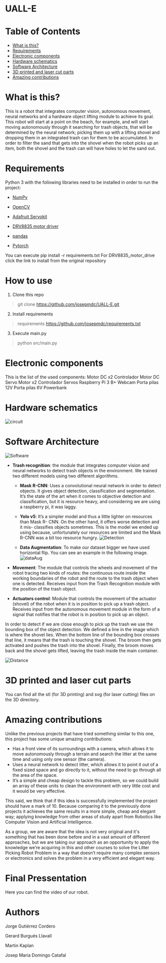 # UALL-E

# Table of Contents
   * [What is this?](#what-is-this)
   * [Requirements](#requirements)
   * [Electronic components](#electronic-components)
   * [Hardware schematics](#hardware-schematics)
   * [Software Architecture](#software-architecture)
   * [3D printed and laser cut parts](#3d-printed-and-laser-cut-parts)
   * [Amazing contributions](#amazing-contributions)

# What is this?

This is a robot that integrates computer vision, autonomous movement, 
neural networks and a hardware object lifting module to achieve its goal. 
This robot will start at a point on the beach, for example, and will start 
moving autonomously through it searching for trash objects, that will be 
determined by the neural network; picking them up with a lifting shovel 
and dropping them in an integrated trash can for them to be accumulated. 
In order to filter the sand that gets into the shovel when the robot picks 
up an item, both the shovel and the trash can will have holes to let the 
sand out.

# Requirements

Python 3 with the following libraries need to be installed in order to run the project:

- [NumPy](https://numpy.org/)
 
- [OpenCV](https://opencv.org/)
 
- [Adafruit Servokit](https://github.com/adafruit/Adafruit_CircuitPython_ServoKit)

- [DRV8835 motor driver](https://github.com/pololu/drv8835-motor-driver-rpi)
 
- [pandas](https://pandas.pydata.org/)

- [Pytorch](https://pytorch.org/)

You can execute pip install -r requirements.txt
For DRV8835_motor_drive click the link to install from the original repository

# How to use
1. Clone this repo 
> git clone https://github.com/josepmdc/UALL-E.git
2. Install requirements 
> requirements https://github.com/josepmdc/requirements.txt
3. Execute main.py
> python src/main.py

# Electronic components

This is the list of the used components:
Motor DC x2
Controlador Motor DC
Servo Motor x2
Controlador Servos
Raspberry Pi 3 B+
Webcam
Porta pilas 12V
Porta pilas 6V
Powerbank

# Hardware schematics
![circuit](https://raw.githubusercontent.com/josepmdc/UALL-E/main/img/circuit.png)

# Software Architecture
![Software](https://raw.githubusercontent.com/josepmdc/UALL-E/main/img/software.png)

- **Trash recognition**: the module that integrates computer vision and neural networks to detect trash objects in the environment. We trained two different models using two different algorithms. 
    - **Mask R-CNN**: Uses a convolutional neural network in order to detect objects. It gives 
                      object detection, classification and segmentation. It’s the state of the 
                      art when it comes to objective detection and classification, but it is 
                      resource heavy, and considering we are using a raspberry pi, it was laggy.

    - **Yolo v5**: It’s a simpler model and thus a little lighter on resources than Mask R-
                   CNN. On the other hand, it offers worse detection and it mis- classifies 
                   objects sometimes. This is the model we ended up using because, 
                   unfortunately our resources are limited and the Mask R-CNN was a bit too 
                    resource hungry.
                    ![Detection](https://raw.githubusercontent.com/josepmdc/UALL-E/main/img/Detection.png)
    - **Data Augmentation**: To make our dataset bigger we have used horizontal flip. You can see an example in the following image.
              ![dataAug](https://raw.githubusercontent.com/josepmdc/UALL-E/main/img/dataAug.png)

- **Movement**: The module that controls the wheels and movement of the robot 
tracing two kinds of routes: the continuous route inside the working boundaries 
of the robot and the route to the trash object when one is detected. Receives 
input from the Trash Recognition module with the position of the trash 
object.

- **Actuators control**: Module that controls the movement of the actuator 
(shovel) of the robot when it is in position to pick up a trash object. Receives
input from the autonomous movement module in the form of a signal that notifies 
that the robot is in position to pick up an object.

In order to detect if we are close enough to pick up the trash we use the 
bounding box of the object detection. We defined a line in the image which 
is where the shovel lies. When the bottom line of the bounding box crosses 
that line, it means that the trash is touching the shovel. The broom then 
gets activated and pushes the trash into the shovel. Finally, the broom 
moves back and the shovel gets lifted, leaving the trash inside the main 
container.

![Distance](https://raw.githubusercontent.com/josepmdc/UALL-E/main/img/distance.png)

# 3D printed and laser cut parts
You can find all the stl (for 3D printing) and svg (for laser cutting) files on 
the 3D directory.

# Amazing contributions

Unlike the previous projects that have tried something similar to this one, this project has some unique amazing contributions:

- Has a front view of its surroundings with a camera, which allows it to move autonomously through a terrain and search the litter at the same time and using only one sensor (the camera).
- Uses a neural network to detect litter, which allows it to point it out of a fixed sized space and go directly to it, without the need to go through all the area of the space.
- It’s a simple and cheap design to tackle this problem, so we could build an array of these units to clean the environment with very little cost and it would be very effective.

This said, we think that if this idea is successfully implemented the project should have a mark of 10. Because comparing it to the previously done projects it achieves the same results in a more simple, cheap and elegant way; applying knowledge from other areas of study apart from Robotics like Computer Vision and Artificial Intelligence.

As a group, we are aware that the idea is not very original and it's something that has been done before and in a vast amount of different approaches, but we are taking our approach as an opportunity to apply the knowledge we’re acquiring in this and other courses to solve the Litter Picking Robot Problem in a way that doesn’t require many complex sensors or electronics and solves the problem in a very efficient and elegant way.

# Final Pressentation
Here you can find the video of our robot. 


# Authors
Jorge Gutiérrez Cordero

Gerard Burgués Llavall

Martin Kaplan

Josep Maria Domingo Catafal
